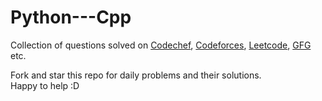 # Python---Cpp

Collection of questions solved on <a href="https://www.codechef.com/users/arpitk2002">Codechef</a>, <a href="https://codeforces.com/profile/ArpitKhandelwal">Codeforces</a>, <a href="https://leetcode.com/user1196D/">Leetcode</a>, <a href="https://auth.geeksforgeeks.org/user/arpitkhandelwal2/saved-articles/">GFG</a> etc.

Fork and star this repo for daily problems and their solutions.<br>
Happy to help :D

